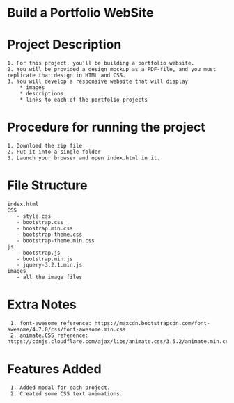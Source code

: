 # Build a Portfolio WebSite
  # Project Description
    1. For this project, you'll be building a portfolio website. 
    2. You will be provided a design mockup as a PDF-file, and you must replicate that design in HTML and CSS. 
    3. You will develop a responsive website that will display 
        * images 
        * descriptions 
        * links to each of the portfolio projects
  # Procedure for running the project
    1. Download the zip file
    2. Put it into a single folder
    3. Launch your browser and open index.html in it.
  # File Structure
    index.html
    CSS
       - style.css
       - bootstrap.css
       - boostrap.min.css
       - bootstrap-theme.css
       - bootstrap-theme.min.css
    js
       - bootstrap.js
       - bootstrap.min.js
       - jquery-3.2.1.min.js
    images
       - all the image files
  # Extra Notes
     1. font-awesome reference: https://maxcdn.bootstrapcdn.com/font-awesome/4.7.0/css/font-awesome.min.css
     2. animate.CSS reference: https://cdnjs.cloudflare.com/ajax/libs/animate.css/3.5.2/animate.min.css  
  # Features Added
     1. Added modal for each project.
     2. Created some CSS text animations.
      
